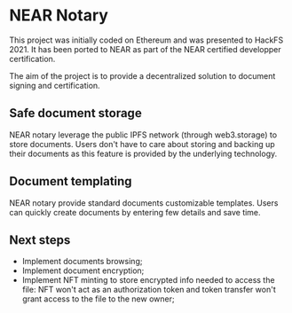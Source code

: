 # NEAR Notary

This project was initially coded on Ethereum and was presented to HackFS 2021.
It has been ported to NEAR as part of the NEAR certified developper certification.

The aim of the project is to provide a decentralized solution to document signing and certification. 

## Safe document storage

NEAR notary leverage the public IPFS network (through web3.storage) to store documents. Users don't have to care about storing and backing up their documents as this feature is provided by the underlying technology. 

## Document templating

NEAR notary provide standard documents customizable templates. Users can quickly create documents by entering few details and save time.

## Next steps

* Implement documents browsing;
* Implement document encryption;
* Implement NFT minting to store encrypted info needed to access the file: NFT won't act as an authorization token and token transfer won't grant access to the file to the new owner;
